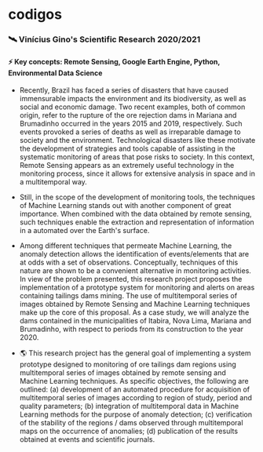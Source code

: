 # codigos

### 🛰 Vinícius Gino's Scientific Research 2020/2021

#### ⚡ Key concepts: Remote Sensing, Google Earth Engine, Python, Environmental Data Science

- Recently, Brazil has faced a series of disasters that have caused immensurable impacts the environment and its biodiversity, as well as social and economic damage. Two recent examples, both of common origin, refer to the rupture of the ore rejection dams in Mariana and Brumadinho occurred in the years 2015 and 2019, respectively. Such events provoked a series of deaths as well as irreparable damage to society and the environment. Technological disasters like these motivate the development of strategies and tools capable of assisting in the systematic monitoring of areas that pose risks to society. In this context, Remote Sensing appears as an extremely useful technology in the monitoring process, since it allows for extensive analysis in space and in a multitemporal way.

- Still, in the scope of the development of monitoring tools, the techniques of Machine Learning stands out with another component of great importance. When combined with the data obtained by remote sensing, such techniques enable the extraction and representation of information in a automated over the Earth's surface.

- Among different techniques that permeate Machine Learning, the anomaly detection allows the identification of events/elements that are at odds with a set of observations. Conceptually, techniques of this nature are shown to be a convenient alternative in monitoring activities. In view of the problem presented, this research project proposes the implementation of a prototype system for monitoring and alerts on areas containing tailings dams mining. The use of multitemporal series of images obtained by Remote Sensing and Machine Learning techniques make up the core of this proposal. As a case study, we will analyze the dams contained in the municipalities of Itabira, Nova Lima, Mariana and Brumadinho, with respect to periods from its construction to the year 2020.

- 🌎 This research project has the general goal of implementing a system prototype designed to
monitoring of ore tailings dam regions using multitemporal series of images obtained by remote sensing and Machine Learning techniques. As specific objectives, the following are outlined: (a) development of an automated procedure for acquisition of multitemporal series of images according to region of study, period and quality parameters; (b) integration of multitemporal data in Machine Learning methods for the purpose of anomaly detection; (c) verification of the stability of the regions / dams observed through multitemporal maps on the occurrence of anomalies; (d) publication of the results obtained at events and scientific journals.
